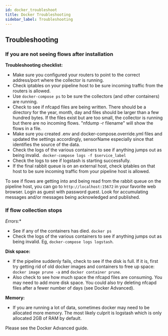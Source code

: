 ```yaml
---
id: docker_troubleshoot
title: Docker Troubleshooting
sidebar_label: Troubleshooting
---
```


## Troubleshooting

### If you are not seeing flows after installation

**Troubleshooting checklist:**

- Make sure you configured your routers to point to the correct address/port where the collector is running.  
- Check iptables on your pipeline host to be sure incoming traffic from the routers is allowed.
- Use `docker-compose ps` to be sure the collectors (and other containers) are running.
- Check to see if nfcapd files are being written. There should be a directory for the year, month, day and files should be larger than a few hundred bytes. If the files exist but are too small, the collector is running but there are no incoming flows.  "nfdump -r filename" will show the flows in a file.
- Make sure you created .env and docker-compose.override.yml files and updated the settings accordingly,  sensorName especially since that identifies the source of the data.
- Check the logs of the various containers to see if anything jumps out as being invalid.  `docker-compose logs -f $service_label`
- Check the logs to see if logstash is starting successfully. 
- If the final rabbit queue is on an external host, check iptables on that host to be sure incoming traffic from your pipeline host is allowed.

To see if flows are getting into and being read from the rabbit queue on the pipeline host, you can go to  `http://localhost:15672` in your favorite web browser. Login as guest with password guest. Look for accumulating messages and/or messages being acknowledged and published.

### If flow collection stops

*Errors:**
- See if any of the containers has died.  `docker ps`
- Check the logs of the various containers to see if anything jumps out as being invalid. Eg, `docker-compose logs logstash`.

**Disk space:**
- If the pipeline suddenly fails, check to see if the disk is full. If it is, first try getting rid of old docker images and containers to free up space: `docker image prune -a` and `docker container prune`.
- Also check to see how much space the nfcapd files are consuming. You may need to add more disk space. You could also try deleting nfcapd files after a fewer number of days (see Docker Advanced). 

**Memory:**
- If you are running a lot of data, sometimes docker may need to be allocated more memory. The most
likely culprit is logstash which is only allocated 2GB of RAM by default. 

Please see the Docker Advanced guide.

